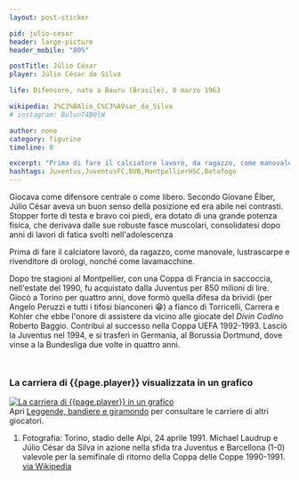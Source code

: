 ```yaml
---
layout: post-sticker

pid: julio-cesar
header: large-picture
header_mobile: "80%"

postTitle: Júlio César
player: Júlio César da Silva

life: Difensore, nato a Bauru (Brasile), 8 marzo 1963

wikipedia: J%C3%BAlio_C%C3%A9sar_da_Silva
# instagram: BulunT4B0lW

author: none
category: figurine
timeline: 0

excerpt: "Prima di fare il calciatore lavorò, da ragazzo, come manovale, lustrascarpe e rivenditore di orologi, nonché come lavamacchine"
hashtags: Juventus,JuventusFC,BVB,MontpellierHSC,Botafogo
---
```

Giocava come difensore centrale o come libero. Secondo Giovane Élber, Júlio César aveva un buon senso della posizione ed era abile nei contrasti. Stopper forte di testa e bravo coi piedi, era dotato di una grande potenza fisica, che derivava dalle sue robuste fasce muscolari, consolidatesi dopo anni di lavori di fatica svolti nell'adolescenza

Prima di fare il calciatore lavorò, da ragazzo, come manovale, lustrascarpe e rivenditore di orologi, nonché come lavamacchine.

Dopo tre stagioni al Montpellier, con una Coppa di Francia in saccoccia, nell'estate del 1990, fu acquistato dalla Juventus per 850 milioni di lire. Giocò a Torino per quattro anni, dove formò quella difesa da brividi (per Angelo Peruzzi e tutti i tifosi bianconeri 😁) a fianco di Torricelli, Carrera e Kohler che ebbe l'onore di assistere da vicino alle giocate del _Divin Codino_ Roberto Baggio. Contribuì al successo nella Coppa UEFA 1992-1993. Lasciò la Juventus nel 1994, e si trasferì in Germania, al Borussia Dortmund, dove vinse a la Bundesliga due volte in quattro anni.

<div style="margin-top: 50px;">
<h3>La carriera di {{page.player}} visualizzata in un grafico</h3>
<a href="/leggende-bandiere-e-giramondo" title="La carriera di {{page.player}} visualizzata in un grafico"><img class="responsive-img w100 border" src="{{site.baseurl}}/assets/pics/careers/{{page.pid}}.png" alt="La carriera di {{page.player}} in un grafico"/></a>
</div>
Apri <a href="/leggende-bandiere-e-giramondo" title="La carriera di {{page.player}} visualizzata in un grafico">Leggende, bandiere e giramondo</a> per consultare le carriere di altri giocatori.


<div class="post-disclaimer">
<ol>
	<li>Fotografia: Torino, stadio delle Alpi, 24 aprile 1991. Michael Laudrup e Júlio César da Silva in azione nella sfida tra Juventus e Barcellona (1-0) valevole per la semifinale di ritorno della Coppa delle Coppe 1990-1991. <a href="https://it.wikipedia.org/wiki/J%C3%BAlio_C%C3%A9sar_da_Silva#/media/File:Coppa_Coppe_1990-91_-_Juventus_vs_Barcellona_-_Michael_Laudrup,_J%C3%BAlio_C%C3%A9sar.jpg" target="_blank">via Wikipedia</a></li>
</ol>
</div>
